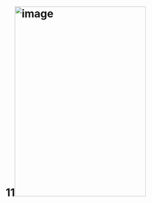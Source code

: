 # 11<img width="346" height="500" alt="image" src="https://github.com/user-attachments/assets/8296de0f-bbec-476a-88c3-fb4a460430ba" />
